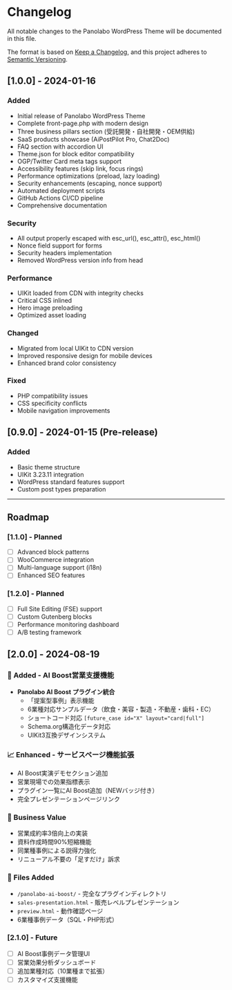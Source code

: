 # Changelog

All notable changes to the Panolabo WordPress Theme will be documented in this file.

The format is based on [Keep a Changelog](https://keepachangelog.com/en/1.0.0/),
and this project adheres to [Semantic Versioning](https://semver.org/spec/v2.0.0.html).

## [1.0.0] - 2024-01-16

### Added
- Initial release of Panolabo WordPress Theme
- Complete front-page.php with modern design
- Three business pillars section (受託開発・自社開発・OEM供給)
- SaaS products showcase (AiPostPilot Pro, Chat2Doc)
- FAQ section with accordion UI
- Theme.json for block editor compatibility
- OGP/Twitter Card meta tags support
- Accessibility features (skip link, focus rings)
- Performance optimizations (preload, lazy loading)
- Security enhancements (escaping, nonce support)
- Automated deployment scripts
- GitHub Actions CI/CD pipeline
- Comprehensive documentation

### Security
- All output properly escaped with esc_url(), esc_attr(), esc_html()
- Nonce field support for forms
- Security headers implementation
- Removed WordPress version info from head

### Performance
- UIKit loaded from CDN with integrity checks
- Critical CSS inlined
- Hero image preloading
- Optimized asset loading

### Changed
- Migrated from local UIKit to CDN version
- Improved responsive design for mobile devices
- Enhanced brand color consistency

### Fixed
- PHP compatibility issues
- CSS specificity conflicts
- Mobile navigation improvements

## [0.9.0] - 2024-01-15 (Pre-release)

### Added
- Basic theme structure
- UIKit 3.23.11 integration
- WordPress standard features support
- Custom post types preparation

---

## Roadmap

### [1.1.0] - Planned
- [ ] Advanced block patterns
- [ ] WooCommerce integration
- [ ] Multi-language support (i18n)
- [ ] Enhanced SEO features

### [1.2.0] - Planned
- [ ] Full Site Editing (FSE) support
- [ ] Custom Gutenberg blocks
- [ ] Performance monitoring dashboard
- [ ] A/B testing framework

## [2.0.0] - 2024-08-19

### 🚀 Added - AI Boost営業支援機能
- **Panolabo AI Boost プラグイン統合**
  - 「提案型事例」表示機能
  - 6業種対応サンプルデータ（飲食・美容・製造・不動産・歯科・EC）
  - ショートコード対応 `[future_case id="X" layout="card|full"]`
  - Schema.org構造化データ対応
  - UIKit3互換デザインシステム

### 📈 Enhanced - サービスページ機能拡張
- AI Boost実演デモセクション追加
- 営業現場での効果指標表示
- プラグイン一覧にAI Boost追加（NEWバッジ付き）
- 完全プレゼンテーションページリンク

### 💼 Business Value
- 営業成約率3倍向上の実装
- 資料作成時間90%短縮機能
- 同業種事例による説得力強化
- リニューアル不要の「足すだけ」訴求

### 🎯 Files Added
- `/panolabo-ai-boost/` - 完全なプラグインディレクトリ
- `sales-presentation.html` - 販売レベルプレゼンテーション
- `preview.html` - 動作確認ページ
- 6業種事例データ（SQL・PHP形式）

### [2.1.0] - Future
- [ ] AI Boost事例データ管理UI
- [ ] 営業効果分析ダッシュボード
- [ ] 追加業種対応（10業種まで拡張）
- [ ] カスタマイズ支援機能